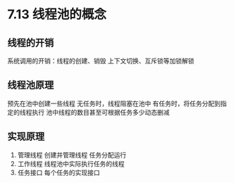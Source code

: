 # 7.13 线程池的概念
## 线程的开销
系统调用的开销：线程的创建、销毁
上下文切换、互斥锁等加锁解锁
## 线程池原理
预先在池中创建一些线程
无任务时，线程阻塞在池中
有任务时，将任务分配到指定的线程执行
池中线程的数目甚至可根据任务多少动态删减

## 实现原理
1.  管理线程
创建并管理线程
任务分配运行
2. 工作线程
线程池中实际执行任务的线程
3. 任务接口
每个任务的实现接口

